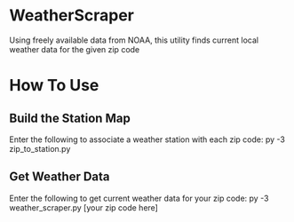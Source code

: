 WeatherScraper
==============

Using freely available data from NOAA, this utility finds current local weather data for the given zip code

How To Use
==========

Build the Station Map
---------------------
Enter the following to associate a weather station with each zip code:
    py -3 zip_to_station.py


Get Weather Data
----------------
Enter the following to get current weather data for your zip code:
    py -3 weather_scraper.py [your zip code here]

